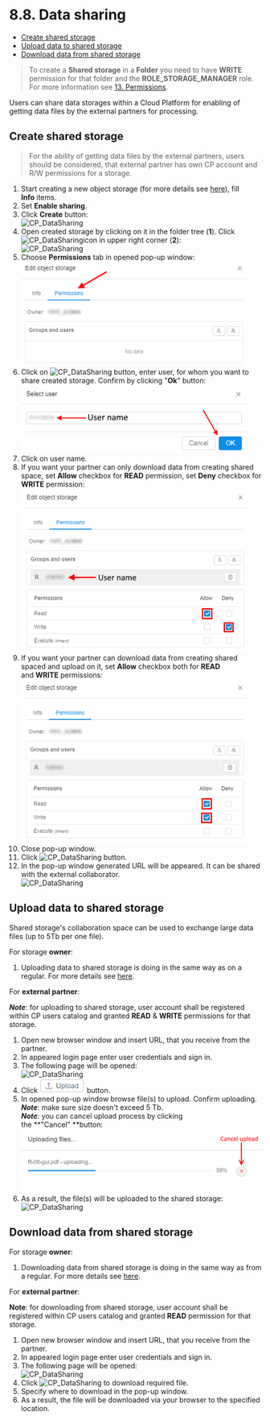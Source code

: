 # 8.8. Data sharing

- [Create shared storage](#create-shared-storage)
- [Upload data to shared storage](#upload-data-to-shared-storage)
- [Download data from shared storage](#download-data-from-shared-storage)

> To create a **Shared storage** in a **Folder** you need to have **WRITE** permission for that folder and the **ROLE\_STORAGE\_MANAGER** role. For more information see [13. Permissions](../13_Permissions/13._Permissions.md).

Users can share data storages within a Cloud Platform for enabling of getting data files by the external partners for processing.

## Create shared storage

> For the ability of getting data files by the external partners, users should be considered, that external partner has own CP account and R/W permissions for a storage.

1. Start creating a new object storage (for more details see [here](8.1._Create_and_edit_storage.md#create-storage)), fill **Info** items.
2. Set **Enable sharing**.
3. Click **Create** button:  
    ![CP_DataSharing](attachments/DataSharing_01.png)
4. Open created storage by clicking on it in the folder tree (**1**). Click ![CP_DataSharing](attachments/DataSharing_03.png)icon in upper right corner (**2**):  
    ![CP_DataSharing](attachments/DataSharing_04.png)
5. Choose **Permissions** tab in opened pop-up window:  
    ![CP_DataSharing](attachments/DataSharing_05.png)
6. Click on ![CP_DataSharing](attachments/DataSharing_06.png) button, enter user, for whom you want to share created storage. Confirm by clicking "**Ok**" button:  
    ![CP_DataSharing](attachments/DataSharing_07.png)
7. Click on user name.
8. If you want your partner can only download data from creating shared space, set **Allow** checkbox for **READ** permission, set **Deny** checkbox for **WRITE** permission:  
    ![CP_DataSharing](attachments/DataSharing_08.png)
9. If you want your partner can download data from creating shared spaced and upload on it, set **Allow** checkbox both for **READ** and **WRITE** permissions:  
    ![CP_DataSharing](attachments/DataSharing_09.png)
10. Close pop-up window.
11. Click ![CP_DataSharing](attachments/DataSharing_10.png) button.
12. In the pop-up window generated URL will be appeared. It can be shared with the external collaborator.  
    ![CP_DataSharing](attachments/DataSharing_11.png)

## Upload data to shared storage

Shared storage's collaboration space can be used to exchange large data files (up to 5Tb per one file).

For storage **owner**:

1. Uploading data to shared storage is doing in the same way as on a regular. For more details see [here](8.2._Upload_Download_data.md#upload-data).

For **external partner**:

**_Note_**: for uploading to shared storage, user account shall be registered within CP users catalog and granted **READ** & **WRITE** permissions for that storage.

1. Open new browser window and insert URL, that you receive from the partner.
2. In appeared login page enter user credentials and sign in.
3. The following page will be opened:  
    ![CP_DataSharing](attachments/DataSharing_12.png)
4. Click ![CP_DataSharing](attachments/DataSharing_13.png) button.
5. In opened pop-up window browse file(s) to upload. Confirm uploading.  
    **_Note_**: make sure size doesn't exceed 5 Tb.  
    **_Note_**: you can cancel upload process by clicking the **"Cancel" **button:  
    ![CP_DataSharing](attachments/DataSharing_14.png)
6. As a result, the file(s) will be uploaded to the shared storage:  
    ![CP_DataSharing](attachments/DataSharing_15.png)

## Download data from shared storage

For storage **owner**:

1. Downloading data from shared storage is doing in the same way as from a regular. For more details see [here](8.2._Upload_Download_data.md#download-data).

For **external partner**:

**Note**: for downloading from shared storage, user account shall be registered within CP users catalog and granted **READ** permission for that storage.

1. Open new browser window and insert URL, that you receive from the partner.
2. In appeared login page enter user credentials and sign in.
3. The following page will be opened:  
    ![CP_DataSharing](attachments/DataSharing_16.png)
4. Click ![CP_DataSharing](attachments/DataSharing_17.png) to download required file.
5. Specify where to download in the pop-up window.
6. As a result, the file will be downloaded via your browser to the specified location.